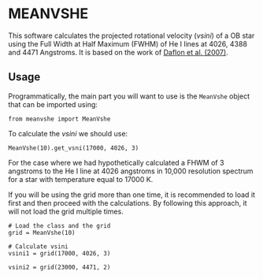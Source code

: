 MEANVSHE
=========

This software calculates the projected rotational velocity (*vsini*) of a OB
star using the Full Width at Half Maximum (FWHM) of He I lines at 4026, 4388
and 4471 Angstroms. It is based on the work of [Daflon et al. (2007)][1].

[1]: http://dx.doi.org/10.1086/521707


## Usage

Programmatically, the main part you will want to use is the `MeanVshe` object
that can be imported using:

```
from meanvshe import MeanVshe
```

To calculate the *vsini* we should use:

```
MeanVshe(10).get_vsni(17000, 4026, 3)
```

For the case where we had hypothetically calculated a FHWM of 3 angstroms to
the He I line at 4026 angstroms in 10,000 resolution spectrum for a star with
temperature equal to 17000 K.

If you will be using the grid more than one time, it is recommended to load it
first and then proceed with the calculations. By following this approach, it
will not load the grid multiple times.

```
# Load the class and the grid
grid = MeanVshe(10)

# Calculate vsini
vsini1 = grid(17000, 4026, 3)

vsini2 = grid(23000, 4471, 2)
```
